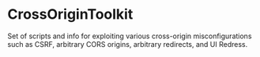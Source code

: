 # CrossOriginToolkit
Set of scripts and info for exploiting various cross-origin misconfigurations such as CSRF, arbitrary CORS origins, arbitrary redirects, and UI Redress.
